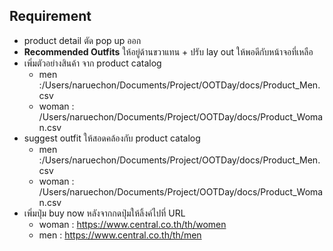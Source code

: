 ## Requirement


- product detail ตัด pop up ออก
- **Recommended Outfits** ให้อยู่ด้านขวาแทน + ปรับ lay out ให้พอดีกับหน้าจอที่เหลือ
- เพิ่มตัวอย่างสินค้า จาก product catalog
    - men :/Users/naruechon/Documents/Project/OOTDay/docs/Product_Men.csv
    - woman : /Users/naruechon/Documents/Project/OOTDay/docs/Product_Woman.csv
- suggest outfit ให้สอดคล้องกับ product catalog 
    - men :/Users/naruechon/Documents/Project/OOTDay/docs/Product_Men.csv
    - woman : /Users/naruechon/Documents/Project/OOTDay/docs/Product_Woman.csv
- เพิ่มปุ่ม buy now หลังจากกดปุ่มให้ลิ้งค์ไปที่ URL
    - woman : https://www.central.co.th/th/women
    - men : https://www.central.co.th/th/men